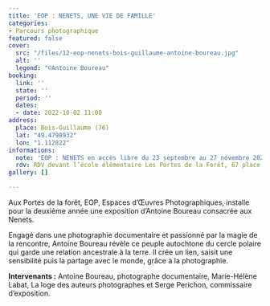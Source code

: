 ```yaml
---
title: 'EOP : NENETS, UNE VIE DE FAMILLE'
categories:
- Parcours photographique
featured: false
cover:
  src: "/files/12-eop-nenets-bois-guillaume-antoine-boureau.jpg"
  alt: ''
  legend: "©Antoine Boureau"
booking:
  link: ''
  state: ''
  period: ''
  dates:
  - date: 2022-10-02 11:00
address:
  place: Bois-Guillaume (76)
  lat: "49.4798932"
  lon: "1.112822"
informations:
  note: 'EOP : NENETS en accès libre du 23 septembre au 27 novembre 2022 '
  rdv: RDV devant l’école élémentaire Les Portes de la Forêt, 67 place des Erables
gallery: []

---
```

Aux Portes de la forêt, EOP, Espaces d’Œuvres Photographiques, installe pour la deuxième année une exposition d’Antoine Boureau consacrée aux Nenets.

Engagé dans une photographie documentaire et passionné par la magie de la rencontre, Antoine Boureau révèle ce peuple autochtone du cercle polaire qui garde une relation ancestrale à la terre. Il crée un lien, saisit une sensibilité puis la partage avec le monde, grâce à la photographie.

**Intervenants :** Antoine Boureau, photographe documentaire, Marie-Hélène Labat, La loge des auteurs photographes et Serge Perichon, commissaire d’exposition.